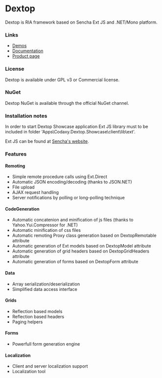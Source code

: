 # Dextop

Dextop is RIA framework based on Sencha Ext JS and .NET/Mono platform.

### Links

- [Demos](http://dextop.codaxy.com/showcase/)
- [Documentation](http://dextop.codaxy.com/dox/)
- [Product page](http//www.codaxy.com/dextop)

### License

Dextop is available under GPL v3 or Commercial license.

### NuGet

Dextop NuGet is available through the official NuGet channel.

### Installation notes

In order to start Dextop Showcase application Ext JS library 
must to be included in folder 'Apps\Codaxy.Dextop.Showcase\client\lib\ext'.

Ext JS can be found at [Sencha's website](http://www.sencha.com/products/extjs/download/).

### Features

#### Remoting

- Simple remote procedure calls using Ext.Direct
- Automatic JSON encoding/decoding (thanks to JSON.NET)
- File upload
- AJAX request handling
- Server notifications by polling or long-polling technique

#### CodeGeneration

- Automatic concatenion and minification of js files (thanks to Yahoo.Yui.Compressor for .NET)
- Automatic minification of css files
- Automatic remoting Proxy class generation based on DextopRemotable attribute
- Automatic generation of Ext models based on DextopModel attribute
- Automatic generation of grid headers based on DextopGridHeaders attribute
- Automatic generation of forms based on DextopForm attribute

#### Data

- Array serialization/deserialization
- Simplified data access interface

#### Grids

- Reflection based models
- Reflection based headers
- Paging helpers

#### Forms

- Powerfull form generation engine

#### Localization

- Client and server localization support
- Localization tool